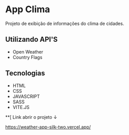 # App Clima
Projeto de exibição de informações do clima de cidades.

## Utilizando API'S
- Open Weather 
- Country Flags 

## Tecnologias 
- HTML
- CSS
- JAVASCRIPT
- SASS
- VITE.JS

**[ Link abrir o projeto  ↓

https://weather-app-silk-two.vercel.app/
